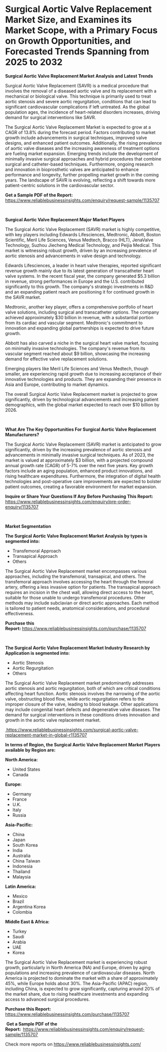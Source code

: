 <p><h1>Surgical Aortic Valve Replacement Market Size, and Examines its Market Scope, with a Primary Focus on Growth Opportunities, and Forecasted Trends Spanning from 2025 to 2032</h1></p><p><strong>Surgical Aortic Valve Replacement Market Analysis and Latest Trends</strong></p>
<p><p>Surgical Aortic Valve Replacement (SAVR) is a medical procedure that involves the removal of a diseased aortic valve and its replacement with a mechanical or biological valve. This technique is primarily used to treat aortic stenosis and severe aortic regurgitation, conditions that can lead to significant cardiovascular complications if left untreated. As the global population ages, the incidence of heart-related disorders increases, driving demand for surgical interventions like SAVR.</p><p>The Surgical Aortic Valve Replacement Market is expected to grow at a CAGR of 13.8% during the forecast period. Factors contributing to market growth include advancements in surgical techniques, improved valve designs, and enhanced patient outcomes. Additionally, the rising prevalence of aortic valve diseases and the increasing awareness of treatment options are fueling market expansion. Emerging trends include the development of minimally invasive surgical approaches and hybrid procedures that combine surgical and catheter-based techniques. Furthermore, ongoing research and innovation in bioprosthetic valves are anticipated to enhance performance and longevity, further propelling market growth in the coming years. The landscape of SAVR is evolving, reflecting a shift towards more patient-centric solutions in the cardiovascular sector.</p></p>
<p><strong>Get a Sample PDF of the Report:&nbsp;</strong> <a href="https://www.reliablebusinessinsights.com/enquiry/request-sample/1135707?utm_campaign=3253&utm_medium=2&utm_source=Github&utm_content=ia&utm_term=05032025&utm_id=surgical-aortic-valve-replacement">https://www.reliablebusinessinsights.com/enquiry/request-sample/1135707</a></p>
<p>&nbsp;</p>
<p><strong>Surgical Aortic Valve Replacement Major Market Players</strong></p>
<p><p>The Surgical Aortic Valve Replacement (SAVR) market is highly competitive, with key players including Edwards Lifesciences, Medtronic, Abbott, Boston Scientific, Meril Life Sciences, Venus Medtech, Bracco (HLT), JenaValve Technology, Suzhou Jiecheng Medical Technology, and Peijia Medical. This market is witnessing robust growth, driven by an increasing prevalence of aortic stenosis and advancements in valve design and technology.</p><p>Edwards Lifesciences, a leader in heart valve therapies, reported significant revenue growth mainly due to its latest generation of transcatheter heart valve systems. In the recent fiscal year, the company generated $5.3 billion in revenue, strong performances in Europe and the U.S. contributed significantly to this growth. The company's strategic investments in R&D and an expanding patient reach are positioning it for continued growth in the SAVR market.</p><p>Medtronic, another key player, offers a comprehensive portfolio of heart valve solutions, including surgical and transcatheter options. The company achieved approximately $30 billion in revenue, with a substantial portion from its cardiac and vascular segment. Medtronic's commitment to innovation and expanding global partnerships is expected to drive future growth.</p><p>Abbott has also carved a niche in the surgical heart valve market, focusing on minimally invasive technologies. The company's revenue from its vascular segment reached about $9 billion, showcasing the increasing demand for effective valve replacement solutions.</p><p>Emerging players like Meril Life Sciences and Venus Medtech, though smaller, are experiencing rapid growth due to increasing acceptance of their innovative technologies and products. They are expanding their presence in Asia and Europe, contributing to market dynamics.</p><p>The overall Surgical Aortic Valve Replacement market is projected to grow significantly, driven by technological advancements and increasing patient demographics, with the global market expected to reach over $10 billion by 2026.</p></p>
<p>&nbsp;</p>
<p><strong>What Are The Key Opportunities For Surgical Aortic Valve Replacement Manufacturers?</strong></p>
<p><p>The Surgical Aortic Valve Replacement (SAVR) market is anticipated to grow significantly, driven by the increasing prevalence of aortic stenosis and advancements in minimally invasive surgical techniques. As of 2023, the market is valued at approximately $3 billion, with a projected compound annual growth rate (CAGR) of 5-7% over the next five years. Key growth factors include an aging population, enhanced product innovations, and rising healthcare expenditures. Furthermore, the integration of digital health technologies and post-operative care improvements are expected to bolster patient outcomes, creating a favorable environment for market expansion.</p></p>
<p><strong>Inquire or Share Your Questions If Any Before Purchasing This Report:</strong> <a href="https://www.reliablebusinessinsights.com/enquiry/pre-order-enquiry/1135707?utm_campaign=3253&utm_medium=2&utm_source=Github&utm_content=ia&utm_term=05032025&utm_id=surgical-aortic-valve-replacement">https://www.reliablebusinessinsights.com/enquiry/pre-order-enquiry/1135707</a></p>
<p>&nbsp;</p>
<p><strong>Market Segmentation</strong></p>
<p><strong>The Surgical Aortic Valve Replacement Market Analysis by types is segmented into:</strong></p>
<p><ul><li>Transfemoral Approach</li><li>Transapical Approach</li><li>Others</li></ul></p>
<p><p>The Surgical Aortic Valve Replacement market encompasses various approaches, including the transfemoral, transapical, and others. The transfemoral approach involves accessing the heart through the femoral artery, offering a less invasive option for patients. The transapical approach requires an incision in the chest wall, allowing direct access to the heart, suitable for those unable to undergo transfemoral procedures. Other methods may include subclavian or direct aortic approaches. Each method is tailored to patient needs, anatomical considerations, and procedural effectiveness.</p></p>
<p><strong>Purchase this Report:&nbsp;</strong><a href="https://www.reliablebusinessinsights.com/purchase/1135707?utm_campaign=3253&utm_medium=2&utm_source=Github&utm_content=ia&utm_term=05032025&utm_id=surgical-aortic-valve-replacement">https://www.reliablebusinessinsights.com/purchase/1135707</a></p>
<p>&nbsp;</p>
<p><strong>The Surgical Aortic Valve Replacement Market Industry Research by Application is segmented into:</strong></p>
<p><ul><li>Aortic Stenosis</li><li>Aortic Regurgitation</li><li>Others</li></ul></p>
<p><p>The Surgical Aortic Valve Replacement market predominantly addresses aortic stenosis and aortic regurgitation, both of which are critical conditions affecting heart function. Aortic stenosis involves the narrowing of the aortic valve, obstructing blood flow, while aortic regurgitation refers to the improper closure of the valve, leading to blood leakage. Other applications may include congenital heart defects and degenerative valve diseases. The demand for surgical interventions in these conditions drives innovation and growth in the aortic valve replacement market.</p></p>
<p><a href="https://www.reliablebusinessinsights.com/surgical-aortic-valve-replacement-market-in-global-r1135707?utm_campaign=3253&utm_medium=2&utm_source=Github&utm_content=ia&utm_term=05032025&utm_id=surgical-aortic-valve-replacement">&nbsp;https://www.reliablebusinessinsights.com/surgical-aortic-valve-replacement-market-in-global-r1135707</a></p>
<p><strong>In terms of Region, the Surgical Aortic Valve Replacement Market Players available by Region are:</strong></p>
<p>
    <p> <strong> North America: </strong>
        <ul>
            <li>United States</li>
            <li>Canada</li>
        </ul>
        </p> 
    <p> <strong> Europe: </strong>
        <ul>
            <li>Germany</li>
            <li>France</li>
            <li>U.K.</li>
            <li>Italy</li>
            <li>Russia</li>
        </ul>
        </p> 
    <p> <strong> Asia-Pacific: </strong>
        <ul>
            <li>China</li>
            <li>Japan</li>
            <li>South Korea</li>
            <li>India</li>
            <li>Australia</li>
            <li>China Taiwan</li>
            <li>Indonesia</li>
            <li>Thailand</li>
            <li>Malaysia</li>
        </ul>
        </p> 
    <p> <strong> Latin America: </strong>
        <ul>
            <li>Mexico</li>
            <li>Brazil</li>
            <li>Argentina Korea</li>
            <li>Colombia</li>
        </ul>
        </p> 
    <p> <strong> Middle East & Africa: </strong>
        <ul>
            <li>Turkey</li>
            <li>Saudi</li>
            <li>Arabia</li>
            <li>UAE</li>
            <li>Korea</li>
        </ul>
    </p>
    </p>
<p><p>The Surgical Aortic Valve Replacement market is experiencing robust growth, particularly in North America (NA) and Europe, driven by aging populations and increasing prevalence of cardiovascular diseases. North America is projected to dominate the market with a share of approximately 45%, while Europe holds about 30%. The Asia-Pacific (APAC) region, including China, is expected to grow significantly, capturing around 20% of the market share, due to rising healthcare investments and expanding access to advanced surgical procedures.</p></p>
<p><strong>Purchase this Report: </strong><a href="https://www.reliablebusinessinsights.com/purchase/1135707?utm_campaign=3253&utm_medium=2&utm_source=Github&utm_content=ia&utm_term=05032025&utm_id=surgical-aortic-valve-replacement">https://www.reliablebusinessinsights.com/purchase/1135707</a></p>
<p>&nbsp;<strong>Get a Sample PDF of the Report:&nbsp;&nbsp;</strong><a href="https://www.reliablebusinessinsights.com/enquiry/request-sample/1135707?utm_campaign=3253&utm_medium=2&utm_source=Github&utm_content=ia&utm_term=05032025&utm_id=surgical-aortic-valve-replacement">https://www.reliablebusinessinsights.com/enquiry/request-sample/1135707</a></p>
<p><strong></strong></p>
<p>Check more reports on <a href="https://www.reliablebusinessinsights.com/?utm_campaign=3253&utm_medium=2&utm_source=Github&utm_content=ia&utm_term=05032025&utm_id=surgical-aortic-valve-replacement">https://www.reliablebusinessinsights.com/</a></p>
